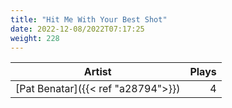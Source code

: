 ```yaml
---
title: "Hit Me With Your Best Shot"
date: 2022-12-08/2022T07:17:25
weight: 228
---
```




 Artist | Plays 
----- | -----:
[Pat Benatar]({{< ref "a28794">}}) | 4

